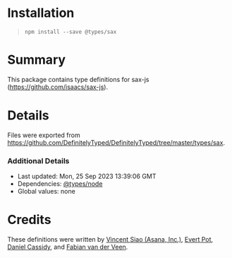 # Installation
> `npm install --save @types/sax`

# Summary
This package contains type definitions for sax-js (https://github.com/isaacs/sax-js).

# Details
Files were exported from https://github.com/DefinitelyTyped/DefinitelyTyped/tree/master/types/sax.

### Additional Details
 * Last updated: Mon, 25 Sep 2023 13:39:06 GMT
 * Dependencies: [@types/node](https://npmjs.com/package/@types/node)
 * Global values: none

# Credits
These definitions were written by [Vincent Siao (Asana, Inc.)](https://github.com/vsiao), [Evert Pot](https://github.com/evert), [Daniel Cassidy](https://github.com/djcsdy), and [Fabian van der Veen](https://github.com/fvanderveen).
